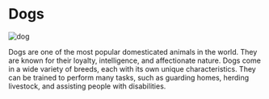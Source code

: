 # Dogs
![dog](https://www.pd.com.au/wp-content/uploads/2023/01/Indian_Spitz_Dog-scaled.jpg.webp)

Dogs are one of the most popular domesticated animals in the world. They are known for their loyalty, intelligence, and affectionate nature. Dogs come in a wide variety of breeds, each with its own unique characteristics. They can be trained to perform many tasks, such as guarding homes, herding livestock, and assisting people with disabilities.

